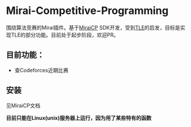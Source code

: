 # Mirai-Competitive-Programming

围绕算法竞赛的Mirai插件。基于[MiraiCP](https://github.com/Nambers/MiraiCP) SDK开发，受到[TLE](https://github.com/cheran-senthil/TLE)的启发，目标是实现TLE的部分功能。目前处于起步阶段，欢迎PR。

## 目前功能：
- 查Codeforces近期比赛

## 安装

见MiraiCP文档

**目前只能在Linux(unix)服务器上运行，因为用了某些特有的函数**
